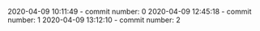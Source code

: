 2020-04-09 10:11:49 - commit number: 0
2020-04-09 12:45:18 - commit number: 1
2020-04-09 13:12:10 - commit number: 2
